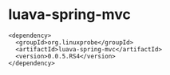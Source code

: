 # luava-spring-mvc

```
<dependency>
  <groupId>org.linuxprobe</groupId>
  <artifactId>luava-spring-mvc</artifactId>
  <version>0.0.5.RS4</version>
</dependency>
```
